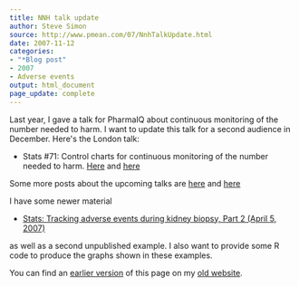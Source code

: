 ```yaml
---
title: NNH talk update
author: Steve Simon
source: http://www.pmean.com/07/NnhTalkUpdate.html
date: 2007-11-12
categories:
- "*Blog post"
- 2007
- Adverse events
output: html_document
page_update: complete
---
```


Last year, I gave a talk for PharmaIQ about continuous monitoring of the number needed to harm. I want to update this talk for a second audience in December. Here's the London talk:

+ Stats #71: Control charts for continuous monitoring of the number needed to harm. [Here][sim3] and [here][sim4]


Some more posts about the upcoming talks are [here][sim5] and [here][sim6]

I have some newer material

+ [Stats: Tracking adverse events during kidney biopsy, Part 2 (April 5, 2007)][sim7]

as well as a second unpublished example. I also want to provide some R code to produce the graphs shown in these examples.

You can find an [earlier version][sim1] of this page on my [old website][sim2].

[sim1]: http://www.pmean.com/07/NnhTalkUpdate.html
[sim2]: http://www.pmean.com
[sim3]: http://new.pmean.com/conferencematerials/
[sim4]: http://new.pmean.com/continuousmonitoringnnh/
[sim5]: http://new.pmean.com/pharmaiqtalks/
[sim6]: http://new.pmean.com/conferencematerials/
[sim7]: http://www.pmean.com/07/TrackingAdverseEventsPart2.html
